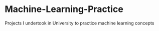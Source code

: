 # Machine-Learning-Practice
Projects I undertook in University to practice machine learning concepts 
